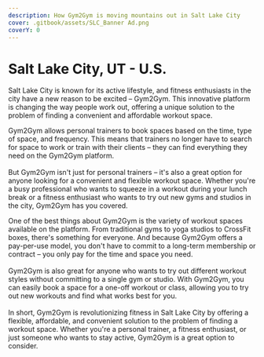 ```yaml
---
description: How Gym2Gym is moving mountains out in Salt Lake City
cover: .gitbook/assets/SLC_Banner Ad.png
coverY: 0
---
```


# Salt Lake City, UT - U.S.

Salt Lake City is known for its active lifestyle, and fitness enthusiasts in the city have a new reason to be excited – Gym2Gym. This innovative platform is changing the way people work out, offering a unique solution to the problem of finding a convenient and affordable workout space.

Gym2Gym allows personal trainers to book spaces based on the time, type of space, and frequency. This means that trainers no longer have to search for space to work or train with their clients – they can find everything they need on the Gym2Gym platform.\
\
But Gym2Gym isn't just for personal trainers – it's also a great option for anyone looking for a convenient and flexible workout space. Whether you're a busy professional who wants to squeeze in a workout during your lunch break or a fitness enthusiast who wants to try out new gyms and studios in the city, Gym2Gym has you covered.

One of the best things about Gym2Gym is the variety of workout spaces available on the platform. From traditional gyms to yoga studios to CrossFit boxes, there's something for everyone. And because Gym2Gym offers a pay-per-use model, you don't have to commit to a long-term membership or contract – you only pay for the time and space you need.\
\
Gym2Gym is also great for anyone who wants to try out different workout styles without committing to a single gym or studio. With Gym2Gym, you can easily book a space for a one-off workout or class, allowing you to try out new workouts and find what works best for you.\
\
In short, Gym2Gym is revolutionizing fitness in Salt Lake City by offering a flexible, affordable, and convenient solution to the problem of finding a workout space. Whether you're a personal trainer, a fitness enthusiast, or just someone who wants to stay active, Gym2Gym is a great option to consider.
